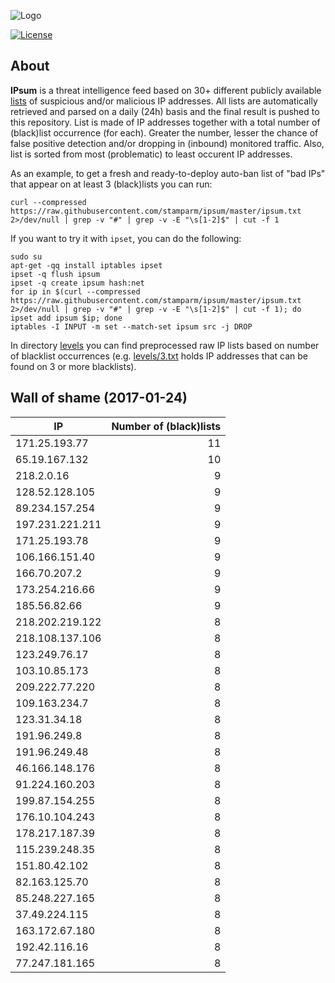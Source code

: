 ![Logo](logo.png)

[![License](https://img.shields.io/badge/license-Public_domain-red.svg)](https://wiki.creativecommons.org/wiki/Public_domain)

About
----

**IPsum** is a threat intelligence feed based on 30+ different publicly available [lists](https://github.com/stamparm/maltrail) of suspicious and/or malicious IP addresses. All lists are automatically retrieved and parsed on a daily (24h) basis and the final result is pushed to this repository. List is made of IP addresses together with a total number of (black)list occurrence (for each). Greater the number, lesser the chance of false positive detection and/or dropping in (inbound) monitored traffic. Also, list is sorted from most (problematic) to least occurent IP addresses.

As an example, to get a fresh and ready-to-deploy auto-ban list of "bad IPs" that appear on at least 3 (black)lists you can run:

```
curl --compressed https://raw.githubusercontent.com/stamparm/ipsum/master/ipsum.txt 2>/dev/null | grep -v "#" | grep -v -E "\s[1-2]$" | cut -f 1
```

If you want to try it with `ipset`, you can do the following:

```
sudo su
apt-get -qq install iptables ipset
ipset -q flush ipsum
ipset -q create ipsum hash:net
for ip in $(curl --compressed https://raw.githubusercontent.com/stamparm/ipsum/master/ipsum.txt 2>/dev/null | grep -v "#" | grep -v -E "\s[1-2]$" | cut -f 1); do ipset add ipsum $ip; done
iptables -I INPUT -m set --match-set ipsum src -j DROP
```

In directory [levels](levels) you can find preprocessed raw IP lists based on number of blacklist occurrences (e.g. [levels/3.txt](levels/3.txt) holds IP addresses that can be found on 3 or more blacklists).

Wall of shame (2017-01-24)
----

|IP|Number of (black)lists|
|---|--:|
171.25.193.77|11
65.19.167.132|10
218.2.0.16|9
128.52.128.105|9
89.234.157.254|9
197.231.221.211|9
171.25.193.78|9
106.166.151.40|9
166.70.207.2|9
173.254.216.66|9
185.56.82.66|9
218.202.219.122|8
218.108.137.106|8
123.249.76.17|8
103.10.85.173|8
209.222.77.220|8
109.163.234.7|8
123.31.34.18|8
191.96.249.8|8
191.96.249.48|8
46.166.148.176|8
91.224.160.203|8
199.87.154.255|8
176.10.104.243|8
178.217.187.39|8
115.239.248.35|8
151.80.42.102|8
82.163.125.70|8
85.248.227.165|8
37.49.224.115|8
163.172.67.180|8
192.42.116.16|8
77.247.181.165|8
